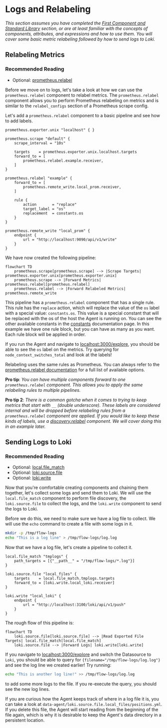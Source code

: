 # Logs and Relabeling

_This section assumes you have completed the [First Component and Standard Library](../00-first-component-and-standard-library) section, or are at least familiar with the concepts of components, attributes, and expressions and how to use them. You will cover some basic metric relabeling followed by how to send logs to Loki._

## Relabeling Metrics

### Recommended Reading

- Optional: [prometheus.relabel](https://grafana.com/docs/agent/latest/flow/reference/components/prometheus.relabel/)

Before we move on to logs, let's take a look at how we can use the `prometheus.relabel` component to relabel metrics. The `prometheus.relabel` component allows you to perform Prometheus relabeling on metrics and is similar to the `relabel_configs` section of a Prometheus scrape config.

Let's add a `prometheus.relabel` component to a basic pipeline and see how to add labels.

```river
prometheus.exporter.unix "localhost" { }

prometheus.scrape "default" {
    scrape_interval = "10s"

    targets    = prometheus.exporter.unix.localhost.targets
    forward_to = [
        prometheus.relabel.example.receiver,
    ]
}

prometheus.relabel "example" {
    forward_to = [
        prometheus.remote_write.local_prom.receiver,
    ]

    rule {
        action       = "replace"
        target_label = "os"
        replacement  = constants.os
    }
}

prometheus.remote_write "local_prom" {
    endpoint {
        url = "http://localhost:9090/api/v1/write"
    }
}
```

We have now created the following pipeline:

```mermaid
flowchart TD
    prometheus.scrape[prometheus.scrape] --> |Scrape Targets| prometheus.exporter.unix[prometheus.exporter.unix]
    prometheus.scrape --> |Forward Metrics| prometheus.relabel[prometheus.relabel]
    prometheus.relabel --> |Forward Relabeled Metrics| prometheus.remote_write
```

This pipeline has a `prometheus.relabel` component that has a single rule. This rule has the `replace` action, which will replace the value of the `os` label with a special value: `constants.os`. This value is a special constant that will be replaced with the os of the host the Agent is running on. You can see the other available constants in the [constants](https://grafana.com/docs/agent/latest/flow/reference/stdlib/constants/) documentation page. In this example we have one rule block, but you can have as many as you want. Each rule block will be applied in order.

If you run the Agent and navigate to [localhost:3000/explore](http://localhost:3000/explore), you should be able to see the `os` label on the metrics. Try querying for `node_context_switches_total` and look at the labels!

Relabeling uses the same rules as Prometheus. You can always refer to the [prometheus.relabel documentation](https://grafana.com/docs/agent/latest/flow/reference/components/prometheus.relabel/#rule-block) for a full list of available options.

**Pro tip**: _You can have multiple components forward to one `prometheus.relabel` component. This allows you to apply the same relabeling rules to multiple pipelines._

**Pro tip 2**: _There is a common gotcha when it comes to trying to keep metrics that start with `__` (double underscore). These labels are considered internal and will be dropped before relabeling rules from a `prometheus.relabel` component are applied. If you would like to keep these kinds of labels, use a [discovery.relabel](https://grafana.com/docs/agent/latest/flow/reference/components/discovery.relabel/) component. We will cover doing this in an example later._

## Sending Logs to Loki

### Recommended Reading

- Optional: [local.file_match](https://grafana.com/docs/agent/latest/flow/reference/components/local.file_match/)
- Optional: [loki.source.file](https://grafana.com/docs/agent/latest/flow/reference/components/loki.source.file/)
- Optional: [loki.write](https://grafana.com/docs/agent/latest/flow/reference/components/loki.write/)

Now that you're comfortable creating components and chaining them together, let's collect some logs and send them to Loki. We will use the `local.file_match` component to perform file discovery, the `loki.source.file` to collect the logs, and the `loki.write` component to send the logs to Loki.

Before we do this, we need to make sure we have a log file to collect. We will use the `echo` command to create a file with some logs in it.

```bash
mkdir -p /tmp/flow-logs
echo "This is a log line" > /tmp/flow-logs/log.log
```

Now that we have a log file, let's create a pipeline to collect it.

```river
local.file_match "tmplogs" {
    path_targets = [{"__path__" = "/tmp/flow-logs/*.log"}]
}

loki.source.file "local_files" {
    targets    = local.file_match.tmplogs.targets
    forward_to = [loki.write.local_loki.receiver]
}

loki.write "local_loki" {
    endpoint {
        url = "http://localhost:3100/loki/api/v1/push"
    }
}
```

The rough flow of this pipeline is:

```mermaid
flowchart TD
    loki.source.file[loki.source.file] --> |Read Exported File Targets| local.file_match[local.file_match]
    loki.source.file --> |Forward Logs| loki.write[loki.write]
```

If you navigate to [localhost:3000/explore](http://localhost:3000/explore) and switch the Datasource to `Loki`, you should be able to query for `{filename="/tmp/flow-logs/log.log"}` and see the log line we created earlier! Try running:

```bash
echo "This is another log line!" >> /tmp/flow-logs/log.log
```

to add some more logs to the file. If you re-execute the query, you should see the new log lines.

If you are curious how the Agent keeps track of where in a log file it is, you can take a look at `data-agent/loki.source.file.local_files/positions.yml`. If you delete this file, the Agent will start reading from the beginning of the file again, which is why it is desirable to keep the Agent's data directory in a persistent location.

